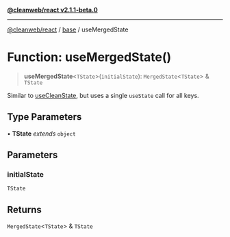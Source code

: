 [**@cleanweb/react v2.1.1-beta.0**](../../README.md)

***

[@cleanweb/react](../../modules.md) / [base](../README.md) / useMergedState

# Function: useMergedState()

> **useMergedState**\<`TState`\>(`initialState`): `MergedState`\<`TState`\> & `TState`

Similar to [useCleanState](useCleanState.md), but uses a single `useState` call for all keys.

## Type Parameters

• **TState** *extends* `object`

## Parameters

### initialState

`TState`

## Returns

`MergedState`\<`TState`\> & `TState`
